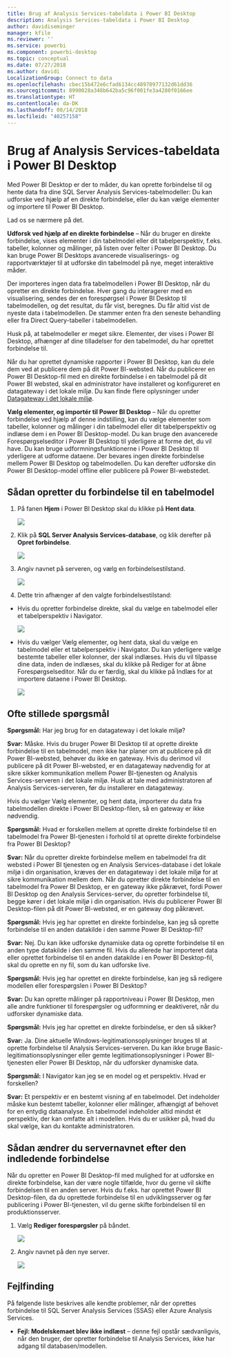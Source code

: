 ```yaml
---
title: Brug af Analysis Services-tabeldata i Power BI Desktop
description: Analysis Services-tabeldata i Power BI Desktop
author: davidiseminger
manager: kfile
ms.reviewer: ''
ms.service: powerbi
ms.component: powerbi-desktop
ms.topic: conceptual
ms.date: 07/27/2018
ms.author: davidi
LocalizationGroup: Connect to data
ms.openlocfilehash: cbec15b472e6cfad6134cc48970977132d61dd36
ms.sourcegitcommit: 8990028a348b642ba5c96f001fe3a4280f0166ee
ms.translationtype: HT
ms.contentlocale: da-DK
ms.lasthandoff: 08/14/2018
ms.locfileid: "40257158"
---
```

# <a name="using-analysis-services-tabular-data-in-power-bi-desktop"></a>Brug af Analysis Services-tabeldata i Power BI Desktop
Med Power BI Desktop er der to måder, du kan oprette forbindelse til og hente data fra dine SQL Server Analysis Services-tabelmodeller: Du kan udforske ved hjælp af en direkte forbindelse, eller du kan vælge elementer og importere til Power BI Desktop.

Lad os se nærmere på det.

**Udforsk ved hjælp af en direkte forbindelse** – Når du bruger en direkte forbindelse, vises elementer i din tabelmodel eller dit tabelperspektiv, f.eks. tabeller, kolonner og målinger, på listen over felter i Power BI Desktop. Du kan bruge Power BI Desktops avancerede visualiserings- og rapportværktøjer til at udforske din tabelmodel på nye, meget interaktive måder.

Der importeres ingen data fra tabelmodellen i Power BI Desktop, når du opretter en direkte forbindelse. Hver gang du interagerer med en visualisering, sendes der en forespørgsel i Power BI Desktop til tabelmodellen, og det resultat, du får vist, beregnes. Du får altid vist de nyeste data i tabelmodellen. De stammer enten fra den seneste behandling eller fra Direct Query-tabeller i tabelmodellen. 

Husk på, at tabelmodeller er meget sikre. Elementer, der vises i Power BI Desktop, afhænger af dine tilladelser for den tabelmodel, du har oprettet forbindelse til.

Når du har oprettet dynamiske rapporter i Power BI Desktop, kan du dele dem ved at publicere dem på dit Power BI-websted. Når du publicerer en Power BI Desktop-fil med en direkte forbindelse i en tabelmodel på dit Power BI websted, skal en administrator have installeret og konfigureret en datagateway i det lokale miljø. Du kan finde flere oplysninger under [Datagateway i det lokale miljø](service-gateway-onprem.md).

**Vælg elementer, og importér til Power BI Desktop** – Når du opretter forbindelse ved hjælp af denne indstilling, kan du vælge elementer som tabeller, kolonner og målinger i din tabelmodel eller dit tabelperspektiv og indlæse dem i en Power BI Desktop-model. Du kan bruge den avancerede Forespørgselseditor i Power BI Desktop til yderligere at forme det, du vil have. Du kan bruge udformningsfunktionerne i Power BI Desktop til yderligere at udforme dataene. Der bevares ingen direkte forbindelse mellem Power BI Desktop og tabelmodellen. Du kan derefter udforske din Power BI Desktop-model offline eller publicere på Power BI-webstedet.

## <a name="to-connect-to-a-tabular-model"></a>Sådan opretter du forbindelse til en tabelmodel
1. På fanen **Hjem** i Power BI Desktop skal du klikke på **Hent data**.
   
   ![](media/desktop-analysis-services-tabular-data/pbid_sqlas_getdata.png)
2. Klik på **SQL Server Analysis Services-database**, og klik derefter på **Opret forbindelse**.
   
   ![](media/desktop-analysis-services-tabular-data/pbid_sqlas_getdata_as.png)
3. Angiv navnet på serveren, og vælg en forbindelsestilstand. 
   
   ![](media/desktop-analysis-services-tabular-data/pbid_sqlas_getdata_as_server.png)
4. Dette trin afhænger af den valgte forbindelsestilstand:

* Hvis du opretter forbindelse direkte, skal du vælge en tabelmodel eller et tabelperspektiv i Navigator.
  
  ![](media/desktop-analysis-services-tabular-data/pbid_sqlas_getdata_as_live.png)
* Hvis du vælger Vælg elementer, og hent data, skal du vælge en tabelmodel eller et tabelperspektiv i Navigator. Du kan yderligere vælge bestemte tabeller eller kolonner, der skal indlæses. Hvis du vil tilpasse dine data, inden de indlæses, skal du klikke på Rediger for at åbne Forespørgselseditor. Når du er færdig, skal du klikke på Indlæs for at importere dataene i Power BI Desktop.

  ![](media/desktop-analysis-services-tabular-data/pbid_sqlas_getdata_as_select.png)

## <a name="frequently-asked-questions"></a>Ofte stillede spørgsmål
**Spørgsmål:** Har jeg brug for en datagateway i det lokale miljø?

**Svar:** Måske. Hvis du bruger Power BI Desktop til at oprette direkte forbindelse til en tabelmodel, men ikke har planer om at publicere på dit Power BI-websted, behøver du ikke en gateway. Hvis du derimod vil publicere på dit Power BI-websted, er en datagateway nødvendig for at sikre sikker kommunikation mellem Power BI-tjenesten og Analysis Services-serveren i det lokale miljø. Husk at tale med administratoren af Analysis Services-serveren, før du installerer en datagateway.

Hvis du vælger Vælg elementer, og hent data, importerer du data fra tabelmodellen direkte i Power BI Desktop-filen, så en gateway er ikke nødvendig.

**Spørgsmål:** Hvad er forskellen mellem at oprette direkte forbindelse til en tabelmodel fra Power BI-tjenesten i forhold til at oprette direkte forbindelse fra Power BI Desktop?

**Svar:** Når du opretter direkte forbindelse mellem en tabelmodel fra dit websted i Power BI tjenesten og en Analysis Services-database i det lokale miljø i din organisation, kræves der en datagateway i det lokale miljø for at sikre kommunikation mellem dem. Når du opretter direkte forbindelse til en tabelmodel fra Power BI Desktop, er en gateway ikke påkrævet, fordi Power BI Desktop og den Analysis Services-server, du opretter forbindelse til, begge kører i det lokale miljø i din organisation. Hvis du publicerer Power BI Desktop-filen på dit Power BI-websted, er en gateway dog påkrævet.

**Spørgsmål:** Hvis jeg har oprettet en direkte forbindelse, kan jeg så oprette forbindelse til en anden datakilde i den samme Power BI Desktop-fil?

**Svar:** Nej. Du kan ikke udforske dynamiske data og oprette forbindelse til en anden type datakilde i den samme fil. Hvis du allerede har importeret data eller oprettet forbindelse til en anden datakilde i en Power BI Desktop-fil, skal du oprette en ny fil, som du kan udforske live.

**Spørgsmål:** Hvis jeg har oprettet en direkte forbindelse, kan jeg så redigere modellen eller forespørgslen i Power BI Desktop?

**Svar:** Du kan oprette målinger på rapportniveau i Power BI Desktop, men alle andre funktioner til forespørgsler og udformning er deaktiveret, når du udforsker dynamiske data.

**Spørgsmål:** Hvis jeg har oprettet en direkte forbindelse, er den så sikker?

**Svar:** Ja. Dine aktuelle Windows-legitimationsoplysninger bruges til at oprette forbindelse til Analysis Services-serveren. Du kan ikke bruge Basic-legitimationsoplysninger eller gemte legitimationsoplysninger i Power BI-tjenesten eller Power BI Desktop, når du udforsker dynamiske data.

**Spørgsmål:** I Navigator kan jeg se en model og et perspektiv. Hvad er forskellen?

**Svar:** Et perspektiv er en bestemt visning af en tabelmodel. Det indeholder måske kun bestemt tabeller, kolonner eller målinger, afhængigt af behovet for en entydig dataanalyse. En tabelmodel indeholder altid mindst ét perspektiv, der kan omfatte alt i modellen. Hvis du er usikker på, hvad du skal vælge, kan du kontakte administratoren.

## <a name="to-change-the-server-name-after-initial-connection"></a>Sådan ændrer du servernavnet efter den indledende forbindelse
Når du opretter en Power BI Desktop-fil med mulighed for at udforske en direkte forbindelse, kan der være nogle tilfælde, hvor du gerne vil skifte forbindelsen til en anden server. Hvis du f.eks. har oprettet Power BI Desktop-filen, da du oprettede forbindelse til en udviklingsserver og før publicering i Power BI-tjenesten, vil du gerne skifte forbindelsen til en produktionsserver.

1. Vælg **Rediger forespørgsler** på båndet.
   
   ![](media/desktop-analysis-services-tabular-data/pbid_sqlas_chname_editquery.png)
2. Angiv navnet på den nye server.
   
   ![](media/desktop-analysis-services-tabular-data/pbid_sqlas_chname_dialog.png)
   
   
## <a name="troubleshooting"></a>Fejlfinding 
På følgende liste beskrives alle kendte problemer, når der oprettes forbindelse til SQL Server Analysis Services (SSAS) eller Azure Analysis Services. 

* **Fejl: Modelskemaet blev ikke indlæst** – denne fejl opstår sædvanligvis, når den bruger, der opretter forbindelse til Analysis Services, ikke har adgang til databasen/modellen.


